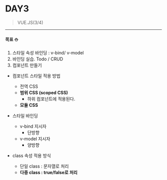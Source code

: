 # DAY3

> VUE.JS(3/4)
 --- 
 #### 목표 :snowman:

 1) 스타일 속성 바인딩 : v-bind/ v-model
 2) 바인딩 실습. Todo / CRUD
 3) 컴포넌트 만들기

 * 컴포넌트 스타일 적용 방법 
    - 전역 CSS
    - **범위 CSS (scoped CSS)**
      + 하위 컴포넌트에 적용된다.
    - **모듈 CSS**
   
 * 스타일 바인딩
   - v-bind 지시자
      + 단방향
   - v-model 지시자
      + 양방향

 * class 속성 적용 방식
   - 단일 class : 문자열로 처리 
   - **다중 class : true/false로 처리**

 